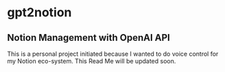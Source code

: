 # gpt2notion

## Notion Management with OpenAI API

This is a personal project initiated because I wanted to do voice control for my Notion eco-system.
This Read Me will be updated soon. 
